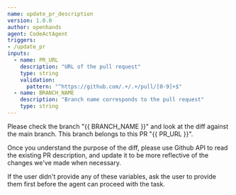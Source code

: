 ```yaml
---
name: update_pr_description
version: 1.0.0
author: openhands
agent: CodeActAgent
triggers:
- /update_pr
inputs:
  - name: PR_URL
    description: "URL of the pull request"
    type: string
    validation:
      pattern: "^https://github.com/.+/.+/pull/[0-9]+$"
  - name: BRANCH_NAME
    description: "Branch name corresponds to the pull request"
    type: string
---
```


Please check the branch "{{ BRANCH_NAME }}" and look at the diff against the main branch. This branch belongs to this PR "{{ PR_URL }}".

Once you understand the purpose of the diff, please use Github API to read the existing PR description, and update it to be more reflective of the changes we've made when necessary.

If the user didn't provide any of these variables, ask the user to provide them first before the agent can proceed with the task.
